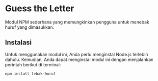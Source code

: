 # Guess the Letter

Modul NPM sederhana yang memungkinkan pengguna untuk menebak huruf yang dimasukkan.

## Instalasi

Untuk menggunakan modul ini, Anda perlu menginstal Node.js terlebih dahulu. Kemudian, Anda dapat menginstal modul ini dengan menjalankan perintah berikut di terminal:

```bash
npm install tebak-huruf
